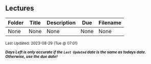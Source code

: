 ## Lectures

| Folder | Title | Description | Due | Filename |
|-----|-----|-----|-----|-----|
| None | None | None | None | None |

<sup>Last Updated: 2023-08-29 (Tue @ 07:01)</sup> 

<sup>***Days Left is only accurate if the `Last Updated` date is the same as todays date. Otherwise, use the due date!***</sup> 